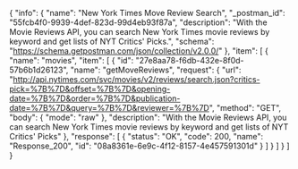 {
  "info": {
    "name": "New York Times Move Review Search",
    "_postman_id": "55fcb4f0-9939-4def-823d-99d4eb93f87a",
    "description": "With the Movie Reviews API, you can search New York Times movie reviews by keyword and get lists of NYT Critics' Picks.",
    "schema": "https://schema.getpostman.com/json/collection/v2.0.0/"
  },
  "item": [
    {
      "name": "movies",
      "item": [
        {
          "id": "27e8aa78-f6db-432e-8f0d-57b6b1d26123",
          "name": "getMoveReviews",
          "request": {
            "url": "http://api.nytimes.com/svc/movies/v2/reviews/search.json?critics-pick=%7B%7D&offset=%7B%7D&opening-date=%7B%7D&order=%7B%7D&publication-date=%7B%7D&query=%7B%7D&reviewer=%7B%7D",
            "method": "GET",
            "body": {
              "mode": "raw"
            },
            "description": "With the Movie Reviews API, you can search New York Times movie reviews by keyword and get lists of NYT Critics' Picks"
          },
          "response": [
            {
              "status": "OK",
              "code": 200,
              "name": "Response_200",
              "id": "08a8361e-6e9c-4f12-8157-4e457591301d"
            }
          ]
        }
      ]
    }
  ]
}